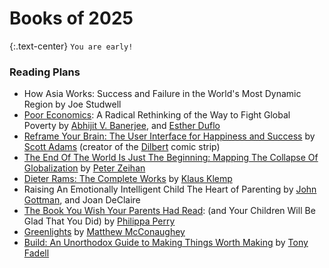 # Books of 2025

{:.text-center}
`You are early!`

### Reading Plans

- How Asia Works: Success and Failure in the World's Most Dynamic Region by Joe Studwell
- [Poor Economics](https://en.wikipedia.org/wiki/Poor_Economics): A Radical Rethinking of the Way to Fight Global Poverty by [Abhijit V. Banerjee](https://en.wikipedia.org/wiki/Abhijit_Banerjee),  and [Esther Duflo](https://en.wikipedia.org/wiki/Esther_Duflo)
- [Reframe Your Brain: The User Interface for Happiness and Success](https://www.amazon.com/dp/B0CFWMH8RB) by [Scott Adams](https://en.wikipedia.org/wiki/Scott_Adams) (creator of the [Dilbert](https://en.wikipedia.org/wiki/Dilbert) comic strip)
- [The End Of The World Is Just The Beginning: Mapping The Collapse Of Globalization](https://en.wikipedia.org/wiki/The_End_of_the_World_is_just_the_Beginning) by [Peter Zeihan](https://en.wikipedia.org/wiki/Peter_Zeihan)
- [Dieter Rams: The Complete Works](https://www.amazon.com/Dieter-Rams-Complete-Klaus-Klemp/dp/1838661530/) by [Klaus Klemp](https://de.wikipedia.org/wiki/Klaus_Klemp)
- Raising An Emotionally Intelligent Child The Heart of Parenting by [John Gottman](https://en.wikipedia.org/wiki/John_Gottman), and Joan DeClaire
- [The Book You Wish Your Parents Had Read](https://www.amazon.com/Book-Wish-Your-Parents-Read/dp/1984879553): (and Your Children Will Be Glad That You Did) by [Philippa Perry](https://en.wikipedia.org/wiki/Philippa_Perry)
- [Greenlights](https://greenlights.com) by [Matthew McConaughey](https://en.wikipedia.org/wiki/Matthew_McConaughey)
- [Build: An Unorthodox Guide to Making Things Worth Making](https://www.amazon.com/Build-Unorthodox-Guide-Making-Things/dp/0063046067/) by [Tony Fadell](https://en.wikipedia.org/wiki/Tony_Fadell)